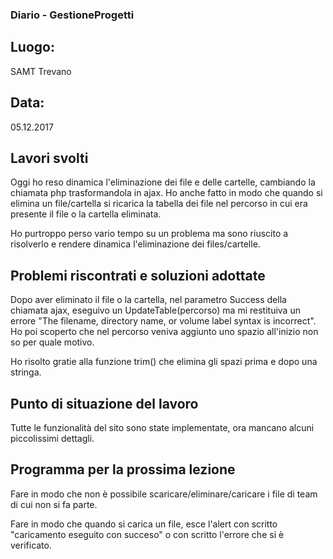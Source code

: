 ### Diario - GestioneProgetti
## Luogo:
SAMT Trevano

## Data: 
05.12.2017

## Lavori svolti			

Oggi ho reso dinamica l'eliminazione dei file e delle cartelle, cambiando la chiamata php trasformandola in ajax. Ho anche fatto in modo che quando si elimina un file/cartella
si ricarica la tabella dei file nel percorso in cui era presente il file o la cartella eliminata.

Ho purtroppo perso vario tempo su un problema ma sono riuscito a risolverlo e rendere dinamica l'eliminazione dei files/cartelle.


## Problemi riscontrati e soluzioni adottate

Dopo aver eliminato il file o la cartella, nel parametro Success della chiamata ajax, eseguivo un UpdateTable(percorso) ma mi restituiva un errore "The filename, directory name, or volume label syntax is incorrect".
Ho poi scoperto che nel percorso veniva aggiunto uno spazio all'inizio non so per quale motivo. 

Ho risolto gratie alla funzione trim() che elimina gli spazi prima e dopo una stringa.


## Punto di situazione del lavoro
Tutte le funzionalità del sito sono state implementate, ora mancano alcuni piccolissimi dettagli.

## Programma per la prossima lezione
Fare in modo che non è possibile scaricare/eliminare/caricare i file di team di cui non si fa parte.

Fare in modo che quando si carica un file, esce l'alert con scritto "caricamento eseguito con succeso" o con scritto l'errore che si è verificato.

